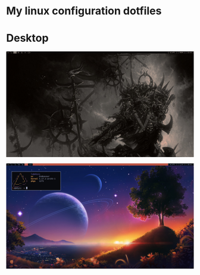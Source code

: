 # My linux configuration dotfiles

# Desktop
![](https://github.com/Luddesnek/dotfiles/blob/master/dwm1.png?raw=true)

![](https://github.com/Luddesnek/dotfiles/blob/master/dwm4-1.jpg?raw=true)
